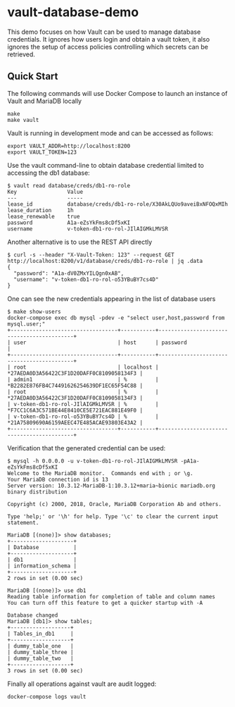 # vault-database-demo

This demo focuses on how Vault can be used to manage database credentials. It ignores how users login and obtain a vault token, it also ignores the setup of access policies controlling which secrets can be retrieved.

## Quick Start

The following commands will use Docker Compose to launch an instance of Vault and MariaDB locally

```
make
make vault
```

Vault is running in development mode and can be accessed as follows:

```
export VAULT_ADDR=http://localhost:8200
export VAULT_TOKEN=123
```

Use the vault command-line to obtain database credential limited to accessing the db1 database:

```
$ vault read database/creds/db1-ro-role
Key                Value
---                -----
lease_id           database/creds/db1-ro-role/X30AkLQUo9aveiBxNFOQxMIh
lease_duration     1h
lease_renewable    true
password           A1a-eZsYkFms8cDf5xKI
username           v-token-db1-ro-rol-JIlAIGMkLMVSR
```

Another alternative is to use the REST API directly

```
$ curl -s --header "X-Vault-Token: 123" --request GET http://localhost:8200/v1/database/creds/db1-ro-role | jq .data
{
  "password": "A1a-dV0ZMxYILQgn0xAB",
  "username": "v-token-db1-ro-rol-o53YBuBY7cs4D"
}
```

One can see the new credentials appearing in the list of database users

```
$ make show-users
docker-compose exec db mysql -pdev -e "select user,host,password from mysql.user;"
+----------------------------------+-----------+-------------------------------------------+
| user                             | host      | password                                  |
+----------------------------------+-----------+-------------------------------------------+
| root                             | localhost | *27AEDA0D3A56422C3F1D20DAFF0C8109058134F3 |
| admin1                           | %         | *B2282E876FB4C74491626254639DF1EC65F54C88 |
| root                             | %         | *27AEDA0D3A56422C3F1D20DAFF0C8109058134F3 |
| v-token-db1-ro-rol-JIlAIGMkLMVSR | %         | *F7CC1C6A3C571BE44E8410CE5E721EAC881E49F0 |
| v-token-db1-ro-rol-o53YBuBY7cs4D | %         | *21A75809690A6159AEEC47E485ACAE93803E43A2 |
+----------------------------------+-----------+-------------------------------------------+
```

Verification that the generated credential can be used:

```
$ mysql -h 0.0.0.0 -u v-token-db1-ro-rol-JIlAIGMkLMVSR -pA1a-eZsYkFms8cDf5xKI 
Welcome to the MariaDB monitor.  Commands end with ; or \g.
Your MariaDB connection id is 13
Server version: 10.3.12-MariaDB-1:10.3.12+maria~bionic mariadb.org binary distribution

Copyright (c) 2000, 2018, Oracle, MariaDB Corporation Ab and others.

Type 'help;' or '\h' for help. Type '\c' to clear the current input statement.

MariaDB [(none)]> show databases;
+--------------------+
| Database           |
+--------------------+
| db1                |
| information_schema |
+--------------------+
2 rows in set (0.00 sec)

MariaDB [(none)]> use db1
Reading table information for completion of table and column names
You can turn off this feature to get a quicker startup with -A

Database changed
MariaDB [db1]> show tables;
+-------------------+
| Tables_in_db1     |
+-------------------+
| dummy_table_one   |
| dummy_table_three |
| dummy_table_two   |
+-------------------+
3 rows in set (0.00 sec)
```

Finally all operations against vault are audit logged:

```
docker-compose logs vault
```
